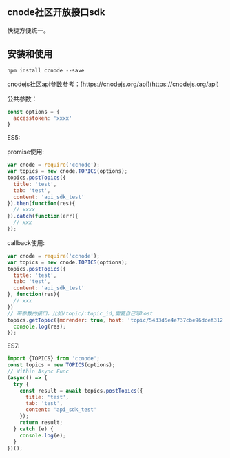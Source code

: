 ## cnode社区开放接口sdk

快捷方便统一。

## 安装和使用

```
npm install ccnode --save
```

cnodejs社区api参数参考：[https://cnodejs.org/api](https://cnodejs.org/api)

公共参数：

```js
const options = {
  accesstoken: 'xxxx'
}
```

ES5:

promise使用:

```js
var cnode = require('ccnode');
var topics = new cnode.TOPICS(options);
topics.postTopics({
  title: 'test',
  tab: 'test',
  content: 'api_sdk_test'
}).then(function(res){
  // xxxx
}).catch(function(err){
  // xxx
});
```

callback使用:

```js
var cnode = require('ccnode');
var topics = new cnode.TOPICS(options);
topics.postTopics({
  title: 'test',
  tab: 'test',
  content: 'api_sdk_test'
}, function(res){
  // xxx
})
// 带参数的接口，比如/topic/:topic_id,需要自己写host
topics.getTopic({mdrender: true, host: 'topic/5433d5e4e737cbe96dcef312'}, (res) => {
  console.log(res);
});
```

ES7:

```js
import {TOPICS} from 'ccnode';
const topics = new TOPICS(options);
// Within Async Func
(async() => {
  try {
    const result = await topics.postTopics({
      title: 'test',
      tab: 'test',
      content: 'api_sdk_test'
    });
    return result;
  } catch (e) {
    console.log(e);
  }
})();
```
